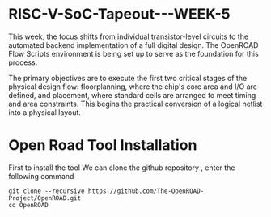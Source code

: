 # RISC-V-SoC-Tapeout---WEEK-5

This week, the focus shifts from individual transistor-level circuits to the automated backend implementation of a full digital design. The OpenROAD Flow Scripts environment is being set up to serve as the foundation for this process.

The primary objectives are to execute the first two critical stages of the physical design flow: floorplanning, where the chip's core area and I/O are defined, and placement, where standard cells are arranged to meet timing and area constraints. This begins the practical conversion of a logical netlist into a physical layout.

# Open Road Tool Installation

First to install the tool We can clone the github repository , enter the following command

```
git clone --recursive https://github.com/The-OpenROAD-Project/OpenROAD.git
cd OpenROAD
```

